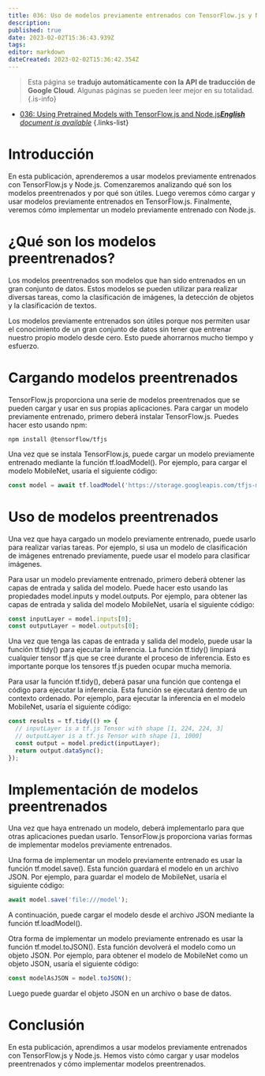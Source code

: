 ```yaml
---
title: 036: Uso de modelos previamente entrenados con TensorFlow.js y Node.js
description: 
published: true
date: 2023-02-02T15:36:43.939Z
tags: 
editor: markdown
dateCreated: 2023-02-02T15:36:42.354Z
---
```


> Esta página se **tradujo automáticamente con la API de traducción de Google Cloud**.
Algunas páginas se pueden leer mejor en su totalidad.{.is-info}



- [036: Using Pretrained Models with TensorFlow.js and Node.js***English** document is available*](/en/Knowledge-base/TensorFlow-js/Learning/036-using-pretrained-models-with-tensorflow-js-and-node-js)
{.links-list}


# Introducción

En esta publicación, aprenderemos a usar modelos previamente entrenados con TensorFlow.js y Node.js. Comenzaremos analizando qué son los modelos preentrenados y por qué son útiles. Luego veremos cómo cargar y usar modelos previamente entrenados en TensorFlow.js. Finalmente, veremos cómo implementar un modelo previamente entrenado con Node.js.

# ¿Qué son los modelos preentrenados?

Los modelos preentrenados son modelos que han sido entrenados en un gran conjunto de datos. Estos modelos se pueden utilizar para realizar diversas tareas, como la clasificación de imágenes, la detección de objetos y la clasificación de textos.

Los modelos previamente entrenados son útiles porque nos permiten usar el conocimiento de un gran conjunto de datos sin tener que entrenar nuestro propio modelo desde cero. Esto puede ahorrarnos mucho tiempo y esfuerzo.

# Cargando modelos preentrenados

TensorFlow.js proporciona una serie de modelos preentrenados que se pueden cargar y usar en sus propias aplicaciones. Para cargar un modelo previamente entrenado, primero deberá instalar TensorFlow.js. Puedes hacer esto usando npm:

```
npm install @tensorflow/tfjs
```

Una vez que se instala TensorFlow.js, puede cargar un modelo previamente entrenado mediante la función tf.loadModel(). Por ejemplo, para cargar el modelo MobileNet, usaría el siguiente código:

```javascript
const model = await tf.loadModel('https://storage.googleapis.com/tfjs-models/tfjs/mobilenet_v1_0.25_224/model.json');
```

# Uso de modelos preentrenados

Una vez que haya cargado un modelo previamente entrenado, puede usarlo para realizar varias tareas. Por ejemplo, si usa un modelo de clasificación de imágenes entrenado previamente, puede usar el modelo para clasificar imágenes.

Para usar un modelo previamente entrenado, primero deberá obtener las capas de entrada y salida del modelo. Puede hacer esto usando las propiedades model.inputs y model.outputs. Por ejemplo, para obtener las capas de entrada y salida del modelo MobileNet, usaría el siguiente código:

```javascript
const inputLayer = model.inputs[0];
const outputLayer = model.outputs[0];
```

Una vez que tenga las capas de entrada y salida del modelo, puede usar la función tf.tidy() para ejecutar la inferencia. La función tf.tidy() limpiará cualquier tensor tf.js que se cree durante el proceso de inferencia. Esto es importante porque los tensores tf.js pueden ocupar mucha memoria.

Para usar la función tf.tidy(), deberá pasar una función que contenga el código para ejecutar la inferencia. Esta función se ejecutará dentro de un contexto ordenado. Por ejemplo, para ejecutar la inferencia en el modelo MobileNet, usaría el siguiente código:

```javascript
const results = tf.tidy(() => {
  // inputLayer is a tf.js Tensor with shape [1, 224, 224, 3]
  // outputLayer is a tf.js Tensor with shape [1, 1000]
  const output = model.predict(inputLayer);
  return output.dataSync();
});
```

# Implementación de modelos preentrenados

Una vez que haya entrenado un modelo, deberá implementarlo para que otras aplicaciones puedan usarlo. TensorFlow.js proporciona varias formas de implementar modelos previamente entrenados.

Una forma de implementar un modelo previamente entrenado es usar la función tf.model.save(). Esta función guardará el modelo en un archivo JSON. Por ejemplo, para guardar el modelo de MobileNet, usaría el siguiente código:

```javascript
await model.save('file:///model');
```

A continuación, puede cargar el modelo desde el archivo JSON mediante la función tf.loadModel().

Otra forma de implementar un modelo previamente entrenado es usar la función tf.model.toJSON(). Esta función devolverá el modelo como un objeto JSON. Por ejemplo, para obtener el modelo de MobileNet como un objeto JSON, usaría el siguiente código:

```javascript
const modelAsJSON = model.toJSON();
```

Luego puede guardar el objeto JSON en un archivo o base de datos.

# Conclusión

En esta publicación, aprendimos a usar modelos previamente entrenados con TensorFlow.js y Node.js. Hemos visto cómo cargar y usar modelos preentrenados y cómo implementar modelos preentrenados.